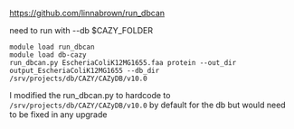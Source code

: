 https://github.com/linnabrown/run_dbcan

need to run with --db $CAZY_FOLDER

```
module load run_dbcan
module load db-cazy
run_dbcan.py EscheriaColiK12MG1655.faa protein --out_dir output_EscheriaColiK12MG1655 --db_dir /srv/projects/db/CAZY/CAZyDB/v10.0
```

I modified the run_dbcan.py to hardcode to `/srv/projects/db/CAZY/CAZyDB/v10.0` by default for the db but would need to be fixed in any upgrade
